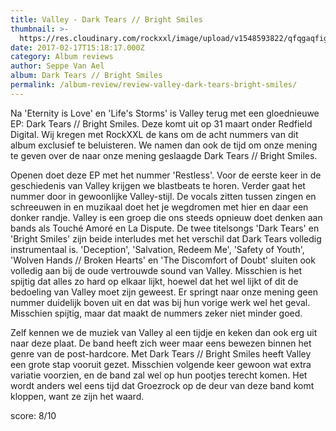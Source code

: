 ```yaml
---
title: Valley - Dark Tears // Bright Smiles
thumbnail: >-
  https://res.cloudinary.com/rockxxl/image/upload/v1548593822/qfqgaqfiga_lmfjqiyf.jpg
date: 2017-02-17T15:18:17.000Z
category: Album reviews
author: Seppe Van Ael
album: Dark Tears // Bright Smiles
permalink: /album-review/review-valley-dark-tears-bright-smiles/
---
```

Na 'Eternity is Love' en 'Life's Storms' is Valley terug met een gloednieuwe EP: Dark Tears // Bright Smiles. Deze komt uit op 31 maart onder Redfield Digital. Wij kregen met RockXXL de kans om de acht nummers van dit album exclusief te beluisteren. We namen dan ook de tijd om onze mening te geven over de naar onze mening geslaagde Dark Tears // Bright Smiles.

Openen doet deze EP met het nummer 'Restless'. Voor de eerste keer in de geschiedenis van Valley krijgen we blastbeats te horen. Verder gaat het nummer door in gewoonlijke Valley-stijl. De vocals zitten tussen zingen en schreeuwen in en muzikaal doet het je wegdromen met hier en daar een donker randje. Valley is een groep die ons steeds opnieuw doet denken aan bands als Touché Amoré en La Dispute. De twee titelsongs 'Dark Tears' en 'Bright Smiles' zijn beide interludes met het verschil dat Dark Tears volledig instrumentaal is. 'Deception', 'Salvation, Redeem Me', 'Safety of Youth', 'Wolven Hands // Broken Hearts' en 'The Discomfort of Doubt' sluiten ook volledig aan bij de oude vertrouwde sound van Valley. Misschien is het spijtig dat alles zo hard op elkaar lijkt, hoewel dat het wel lijkt of dit de bedoeling van Valley moet zijn geweest. Er springt naar onze mening geen nummer duidelijk boven uit en dat was bij hun vorige werk wel het geval. Misschien spijtig, maar dat maakt de nummers zeker niet minder goed.

Zelf kennen we de muziek van Valley al een tijdje en keken dan ook erg uit naar deze plaat. De band heeft zich weer maar eens bewezen binnen het genre van de post-hardcore. Met Dark Tears // Bright Smiles heeft Valley een grote stap vooruit gezet. Misschien volgende keer gewoon wat extra variatie voorzien, en de band zal wel op hun pootjes terecht komen. Het wordt anders wel eens tijd dat Groezrock op de deur van deze band komt kloppen, want ze zijn het waard.

score: 8/10
